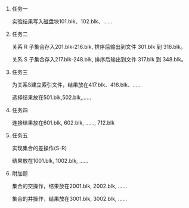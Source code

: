 1. 任务一

    实验结果写入磁盘块101.blk、102.blk、...... 

2. 任务二 

    关系 R 子集合存入201.blk-216.blk, 排序后输出到文件 301.blk 到 316.blk。

    关系 S 子集合存入217.blk-248.blk, 排序后输出到文件 317.blk 到 348.blk。

3. 任务三

    为关系S建立索引文件，结果放在417.blk、418.blk、...... 

    选择结果放在501.blk,502.blk,......

4. 任务四

    连接结果放在601.blk, 602.blk, ......, 712.blk 

5. 任务五

    实现集合的差操作(S-R)

    结果放在1001.blk, 1002.blk, ......

6. 附加题

    集合的交操作，结果放在2001.blk, 2002.blk, ......

    集合的并操作，结果放在3001.blk, 3002.blk, ......
    
